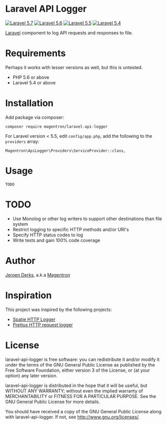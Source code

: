 # Laravel API Logger

[![Laravel 5.7](https://img.shields.io/badge/Laravel-5.7-green.svg)](https://github.com/laravel/framework/tree/5.7)
[![Laravel 5.6](https://img.shields.io/badge/Laravel-5.6-green.svg)](https://github.com/laravel/framework/tree/5.6)
[![Laravel 5.5](https://img.shields.io/badge/Laravel-5.5-green.svg)](https://github.com/laravel/framework/tree/5.5)
[![Laravel 5.4](https://img.shields.io/badge/Laravel-5.4-green.svg)](https://github.com/laravel/framework/tree/5.4)

[Laravel](https://laravel.com/) component to log API requests and responses to file.

# Requirements

Perhaps it works with lesser versions as well, but this is untested.

- PHP 5.6 or above
- Laravel 5.4 or above

# Installation

Add package via composer:

    composer require magentron/laravel-api-logger

For Laravel version < 5.5, edit `config/app.php`, add the following to
the `providers` array:

    Magentron\ApiLogger\Providers\ServiceProvider::class,

# Usage

    TODO
	
	
# TODO

- Use Monolog or other log writers to support other destinations than file system
- Restrict logging to specific HTTP methods and/or URI's
- Specify HTTP status codes to log
- Write tests and gain 100% code coverage

# Author
 
[Jeroen Derks](https://www.phpfreelancer.nl), a.k.a [Magentron](https://github.com/Magentron)

# Inspiration

This project was inspired by the following projects:

- [Spatie HTTP Logger](https://github.com/spatie/laravel-http-logger)
- [Prettus HTTP request logger](https://github.com/prettus/laravel-request-logger)

# License

laravel-api-logger is free software: you can redistribute it and/or
modify it under the terms of the GNU General Public License as published
by the Free Software Foundation, either version 3 of the License, or (at
your option) any later version.

laravel-api-logger is distributed in the hope that it will be useful,
but WITHOUT ANY WARRANTY; without even the implied warranty of
MERCHANTABILITY or FITNESS FOR A PARTICULAR PURPOSE.  See the
GNU General Public License for more details.

You should have received a copy of the GNU General Public License along
with laravel-api-logger.  If not, see <http://www.gnu.org/licenses/>.
